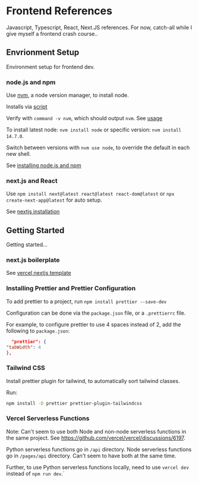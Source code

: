 # Frontend References

Javascript, Typescript, React, Next.JS references. For now, catch-all while I give myself a frontend
crash course..

## Envrionment Setup

Environment setup for frontend dev.

### node.js and npm

Use [nvm](https://github.com/nvm-sh/nvm), a node version manager, to install node.

Installs via [script](https://github.com/nvm-sh/nvm#install--update-script)

Verify with `command -v nvm`, which should output `nvm`. See [usage](https://github.com/nvm-sh/nvm#usage)

To install latest node: `nvm install node` or specific version: `nvm install 14.7.0`.

Switch between versions with `nvm use node`, to override the default in each new shell.

See [installing node.js and npm](https://docs.npmjs.com/downloading-and-installing-node-js-and-npm)

### next.js and React

Use `npm install next@latest react@latest react-dom@latest` or `npx create-next-app@latest` for auto setup.

See [nextjs installation](https://nextjs.org/docs/getting-started/installation)

## Getting Started

Getting started...

### next.js boilerplate

See [vercel nextjs template](https://github.com/vercel/vercel/tree/main/examples/nextjs)

### Installing Prettier and Prettier Configuration

To add prettier to a project, run `npm install prettier --save-dev`

Configuration can be done via the `package.json` file, or a `.prettierrc` file.

For example, to configure prettier to use 4 spaces instead of 2, add the following to `package.json`:

```json
  "prettier": {
"tabWidth": 4
},
```

### Tailwind CSS

Install prettier plugin for tailwind, to automatically sort tailwind classes.

Run:

```bash
npm install -D prettier prettier-plugin-tailwindcss
```

### Vercel Serverless Functions

Note: Can't seem to use both Node and non-node serverless functions in the same project.
See https://github.com/vercel/vercel/discussions/6197.

Python serverless functions go in `/api` directory.
Node serverless functions go in `/pages/api` directory.
Can't seem to have both at the same time.

Further, to use Python serverless functions locally, need to use `vercel dev` instead of `npm run dev`.`